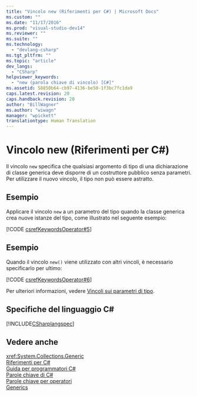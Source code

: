 ```yaml
---
title: "Vincolo new (Riferimenti per C#) | Microsoft Docs"
ms.custom: ""
ms.date: "11/17/2016"
ms.prod: "visual-studio-dev14"
ms.reviewer: ""
ms.suite: ""
ms.technology: 
  - "devlang-csharp"
ms.tgt_pltfrm: ""
ms.topic: "article"
dev_langs: 
  - "CSharp"
helpviewer_keywords: 
  - "new (parola chiave di vincolo) [C#]"
ms.assetid: 58850b64-cb97-4136-be50-1f3bc7fc1da9
caps.latest.revision: 20
caps.handback.revision: 20
author: "BillWagner"
ms.author: "wiwagn"
manager: "wpickett"
translationtype: Human Translation
---
```

# Vincolo new (Riferimenti per C#)
Il vincolo `new` specifica che qualsiasi argomento di tipo di una dichiarazione di classe generica deve disporre di un costruttore pubblico senza parametri.  Per utilizzare il nuovo vincolo, il tipo non può essere astratto.  
  
## Esempio  
 Applicare il vincolo `new` a un parametro del tipo quando la classe generica crea nuove istanze del tipo, come illustrato nel seguente esempio:  
  
 [!CODE [csrefKeywordsOperator#5](../CodeSnippet/VS_Snippets_VBCSharp/csrefKeywordsOperator#5)]  
  
## Esempio  
 Quando il vincolo `new()` viene utilizzato con altri vincoli, è necessario specificarlo per ultimo:  
  
 [!CODE [csrefKeywordsOperator#6](../CodeSnippet/VS_Snippets_VBCSharp/csrefKeywordsOperator#6)]  
  
 Per ulteriori informazioni, vedere [Vincoli sui parametri di tipo](../../../csharp/programming-guide/generics/constraints-on-type-parameters.md).  
  
## Specifiche del linguaggio C\#  
 [!INCLUDE[CSharplangspec](../../../csharp/language-reference/keywords/includes/csharplangspec_md.md)]  
  
## Vedere anche  
 <xref:System.Collections.Generic>   
 [Riferimenti per C\#](../../../csharp/language-reference/index.md)   
 [Guida per programmatori C\#](../../../csharp/programming-guide/index.md)   
 [Parole chiave di C\#](../../../csharp/language-reference/keywords/index.md)   
 [Parole chiave per operatori](../../../csharp/language-reference/keywords/operator-keywords.md)   
 [Generics](../../../csharp/programming-guide/generics/index.md)